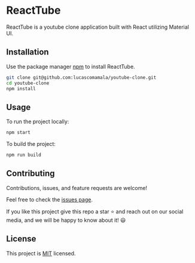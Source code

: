 # ReactTube

ReactTube is a youtube clone application built with React utilizing Material UI.

## Installation

Use the package manager [npm](https://www.npmjs.com/) to install ReactTube.

```bash
git clone git@github.com:lucascomamala/youtube-clone.git
cd youtube-clone
npm install
```

## Usage

To run the project locally:

```bash
npm start
```

To build the project:

```bash
npm run build
```

## Contributing

Contributions, issues, and feature requests are welcome!

Feel free to check the [issues page](../../issues/).

If you like this project give this repo a star ⭐ and reach out on our social media, and we will be happy to know about it! 😃

## License

This project is [MIT](./LICENSE) licensed.
